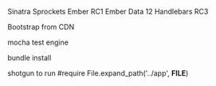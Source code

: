Sinatra
Sprockets
Ember RC1
Ember Data 12
Handlebars RC3

Bootstrap from CDN

mocha test engine

bundle install

shotgun to run 
#require File.expand_path('../app', __FILE__)
